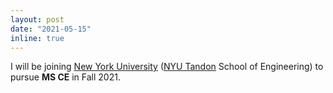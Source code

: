 ```yaml
---
layout: post
date: "2021-05-15"
inline: true
---
```



I will be joining [New York University](https://www.nyu.edu/) ([NYU Tandon](https://engineering.nyu.edu/) School of Engineering) to pursue **MS CE** in Fall 2021. 
